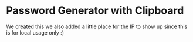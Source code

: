 # Password Generator with Clipboard

We created this we also added a little place for the IP to show up since this is for local usage only :)
